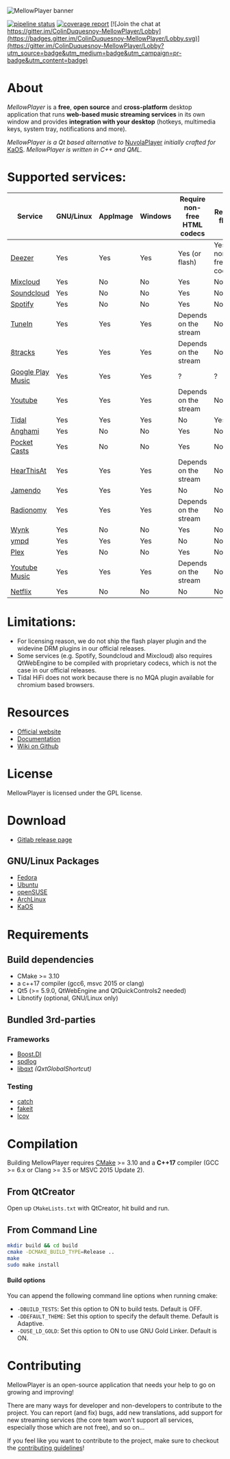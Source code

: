 ![MellowPlayer banner](docs/_static/banner.png)


[![pipeline status](https://gitlab.com/ColinDuquesnoy/MellowPlayer/badges/master/pipeline.svg)](https://gitlab.com/ColinDuquesnoy/MellowPlayer/commits/master)
[![coverage report](https://gitlab.com/ColinDuquesnoy/MellowPlayer/badges/master/coverage.svg)](https://gitlab.com/ColinDuquesnoy/MellowPlayer/commits/master)
[![Join the chat at https://gitter.im/ColinDuquesnoy-MellowPlayer/Lobby](https://badges.gitter.im/ColinDuquesnoy-MellowPlayer/Lobby.svg)](https://gitter.im/ColinDuquesnoy-MellowPlayer/Lobby?utm_source=badge&utm_medium=badge&utm_campaign=pr-badge&utm_content=badge)

# About

*MellowPlayer* is a **free**, **open source** and **cross-platform** desktop application
that runs **web-based music streaming services** in its own window and
provides **integration with your desktop** (hotkeys, multimedia keys, system tray,
notifications and more).

*MellowPlayer is a Qt based alternative to* [NuvolaPlayer](https://tiliado.eu/nuvolaplayer/)
*initially crafted for* [KaOS](http://kaosx.us/). *MellowPlayer is written in C++ and QML.*

# Supported services:

| Service                                                   | GNU/Linux | AppImage | Windows | Require non-free HTML codecs | Require  flash           | Require  drm |
|-----------------------------------------------------------|-----------|----------|---------|------------------------------|--------------------------|--------------|
| [Deezer](http://deezer.com)                               | Yes       | Yes      | Yes     | Yes (or flash)               | Yes (or non-free codecs) | No           |
| [Mixcloud](http://mixcloud.com)                           | Yes       | No       | No      | Yes                          | No                       | No           |
| [Soundcloud](http://soundcloud.com)                       | Yes       | No       | No      | Yes                          | No                       | No           |
| [Spotify](http://spotify.com)                             | Yes       | No       | No      | Yes                          | No                       | Yes          |
| [TuneIn](http://tunein.com/)                              | Yes       | Yes      | Yes     | Depends on the stream        | No                       | No           |
| [8tracks](http://8tracks.com/)                            | Yes       | Yes      | Yes     | Depends on the stream        | No                       | No           |
| [Google Play Music](https://play.google.com/music/listen) | Yes       | Yes      | Yes     | ?                            | ?                        | ?            |
| [Youtube](https://youtube.com/)                           | Yes       | Yes      | Yes     | Depends on the stream        | No                       | No           |
| [Tidal](https://listen.tidal.com/)                        | Yes       | Yes      | Yes     | No                           | Yes                      | No           |
| [Anghami](https://www.anghami.com/)                       | Yes       | No       | No      | Yes                          | No                       | No           |
| [Pocket Casts](https://play.pocketcasts.com/)             | Yes       | No       | No      | Yes                          | No                       | No           |
| [HearThisAt](https://hearthis.at/)                        | Yes       | Yes      | Yes     | Depends on the stream        | No                       | No           |
| [Jamendo](https://www.jamendo.com/start)                  | Yes       | Yes      | Yes     | No                           | No                       | No           |
| [Radionomy](https://www.radionomy.com/)                   | Yes       | Yes      | Yes     | Depends on the stream        | No                       | No           |
| [Wynk](https://www.wynk.in/music)                         | Yes       | No       | No      | Yes                          | No                       | No           |
| [ympd](https://github.com/notandy/ympd)                   | Yes       | Yes      | Yes     | No                           | No                       | No           |
| [Plex](https://www.plex.tv/)                              | Yes       | No       | No      | Yes                          | No                       | ?            |
| [Youtube Music](https://music.youtube.com/)               | Yes       | Yes      | Yes     | Depends on the stream        | No                       | No           |
| [Netflix](https://www.netflix.com)                        | Yes       | No       | No      | No                           | No                       | Yes          |

# Limitations:

- For licensing reason, we do not ship the flash player plugin and the widevine DRM plugins in our official releases.
- Some services (e.g. Spotify, Soundcloud and Mixcloud) also requires QtWebEngine to be compiled with proprietary codecs, which is not the case in our official releases.
- Tidal HiFi does not work because there is no MQA plugin available for chromium based browsers.

# Resources

- [Official website](https://colinduquesnoy.gitlab.io/MellowPlayer)
- [Documentation](http://mellowplayer.readthedocs.org/en/latest/)
- [Wiki on Github](https://gitlab.com/ColinDuquesnoy/MellowPlayer/wikis/home)

# License

MellowPlayer is licensed under the GPL license.

# Download

- [Gitlab release page](https://gitlab.com/ColinDuquesnoy/MellowPlayer/tags)

## GNU/Linux Packages

- [Fedora](http://mellowplayer.readthedocs.io/en/latest/users/install.html#fedora)
- [Ubuntu](http://mellowplayer.readthedocs.io/en/latest/users/install.html#ubuntu-17-10)
- [openSUSE](http://mellowplayer.readthedocs.io/en/latest/users/install.html#opensuse-tumbleweed)
- [ArchLinux](http://mellowplayer.readthedocs.io/en/latest/users/install.html#archlinux)
- [KaOS](http://mellowplayer.readthedocs.io/en/latest/users/install.html#kaos)

# Requirements

## Build dependencies

- CMake >= 3.10
- a c++17 compiler (gcc6, msvc 2015 or clang)
- Qt5 (>= 5.9.0, QtWebEngine and QtQuickControls2 needed)
- Libnotify (optional, GNU/Linux only)

## Bundled 3rd-parties

### Frameworks

- [Boost.DI](http://boost-experimental.github.io/di/)
- [spdlog](https://github.com/gabime/spdlog)
- [libqxt](https://bitbucket.org/libqxt/libqxt/wiki/Home) *(QxtGlobalShortcut)*

### Testing

- [catch](https://github.com/philsquared/Catch)
- [fakeit](https://github.com/eranpeer/FakeIt)
- [lcov](https://github.com/linux-test-project/lcov)

# Compilation

Building MellowPlayer requires [CMake](https://cmake.org/) >= 3.10 and a **C++17** compiler (GCC >= 6.x or Clang >= 3.5 or MSVC 2015 Update 2).

## From QtCreator

Open up `CMakeLists.txt` with QtCreator, hit build and run.

## From Command Line

```bash
mkdir build && cd build
cmake -DCMAKE_BUILD_TYPE=Release ..
make
sudo make install
```

#### Build options

You can append the following command line options when running cmake:

- ``-DBUILD_TESTS``: Set this option to ON to build tests. Default is OFF.
- ``-DDEFAULT_THEME``: Set this option to specify the default theme. Default is Adaptive.
- ``-DUSE_LD_GOLD``: Set this option to ON to use GNU Gold Linker. Default is ON.


# Contributing

MellowPlayer is an open-source application that needs your help to go on growing and improving!

There are many ways for developer and non-developers to contribute to the project. You can report (and fix) bugs, add new translations, add support for new streaming services (the core team won't support all services, especially those which are not free), and so on...

If you feel like you want to contribute to the project, make sure to checkout the [contributing guidelines](https://gitlab.com/ColinDuquesnoy/MellowPlayer/blob/master/CONTRIBUTING.md)!

